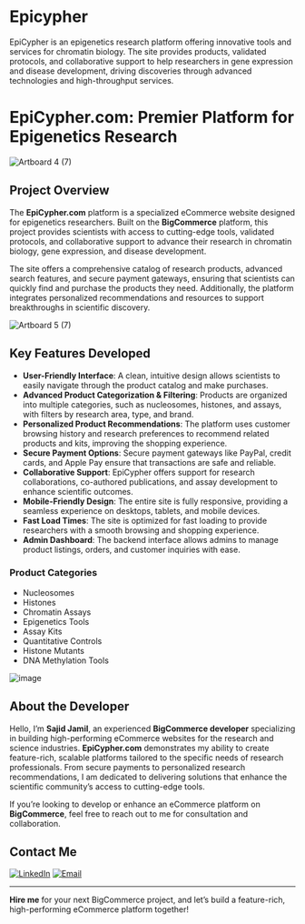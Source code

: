 # Epicypher
EpiCypher is an epigenetics research platform offering innovative tools and services for chromatin biology. The site provides products, validated protocols, and collaborative support to help researchers in gene expression and disease development, driving discoveries through advanced technologies and high-throughput services.
# EpiCypher.com: Premier Platform for Epigenetics Research

![Artboard 4 (7)](https://github.com/user-attachments/assets/f197a999-d454-4ebd-807e-e3ff5a48c21e)

## Project Overview

The **EpiCypher.com** platform is a specialized eCommerce website designed for epigenetics researchers. Built on the **BigCommerce** platform, this project provides scientists with access to cutting-edge tools, validated protocols, and collaborative support to advance their research in chromatin biology, gene expression, and disease development.

The site offers a comprehensive catalog of research products, advanced search features, and secure payment gateways, ensuring that scientists can quickly find and purchase the products they need. Additionally, the platform integrates personalized recommendations and resources to support breakthroughs in scientific discovery.

![Artboard 5 (7)](https://github.com/user-attachments/assets/8ab1f17c-9b2d-4dea-8ea7-212da2a3de1b)

## Key Features Developed

- **User-Friendly Interface**: A clean, intuitive design allows scientists to easily navigate through the product catalog and make purchases.
- **Advanced Product Categorization & Filtering**: Products are organized into multiple categories, such as nucleosomes, histones, and assays, with filters by research area, type, and brand.
- **Personalized Product Recommendations**: The platform uses customer browsing history and research preferences to recommend related products and kits, improving the shopping experience.
- **Secure Payment Options**: Secure payment gateways like PayPal, credit cards, and Apple Pay ensure that transactions are safe and reliable.
- **Collaborative Support**: EpiCypher offers support for research collaborations, co-authored publications, and assay development to enhance scientific outcomes.
- **Mobile-Friendly Design**: The entire site is fully responsive, providing a seamless experience on desktops, tablets, and mobile devices.
- **Fast Load Times**: The site is optimized for fast loading to provide researchers with a smooth browsing and shopping experience.
- **Admin Dashboard**: The backend interface allows admins to manage product listings, orders, and customer inquiries with ease.

### Product Categories

- Nucleosomes
- Histones
- Chromatin Assays
- Epigenetics Tools
- Assay Kits
- Quantitative Controls
- Histone Mutants
- DNA Methylation Tools

![image](https://github.com/user-attachments/assets/01fa8b6e-efc9-4b29-82ec-d922c93c3cd2)

## About the Developer

Hello, I’m **Sajid Jamil**, an experienced **BigCommerce developer** specializing in building high-performing eCommerce websites for the research and science industries. **EpiCypher.com** demonstrates my ability to create feature-rich, scalable platforms tailored to the specific needs of research professionals. From secure payments to personalized research recommendations, I am dedicated to delivering solutions that enhance the scientific community’s access to cutting-edge tools.

If you’re looking to develop or enhance an eCommerce platform on **BigCommerce**, feel free to reach out to me for consultation and collaboration.

## Contact Me

[![LinkedIn](https://img.shields.io/badge/LinkedIn-Connect-blue?style=for-the-badge&logo=linkedin)](https://www.linkedin.com/in/sajid-jameel-721256178/)
[![Email](https://img.shields.io/badge/Email-Contact%20Me-orange?style=for-the-badge&logo=gmail)](mailto:sajidjamil.met@gmail.com)

---

**Hire me** for your next BigCommerce project, and let’s build a feature-rich, high-performing eCommerce platform together!
